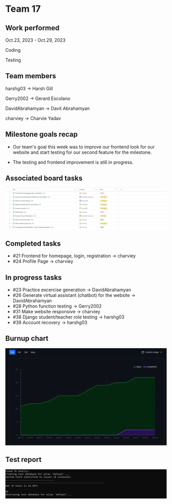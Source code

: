 # Team 17

## Work performed

Oct.23, 2023 - Oct.29, 2023

Coding

Testing

## Team members

harshg03 -> Harsh Gill

Gerry2002 -> Gerard Escolano

DavidAbrahamyan -> Davit Abrahamyan

charviey -> Charvie Yadav

## Milestone goals recap

- Our team's goal this week was to improve our frontend look for our website and start testing
for our second feature for the milestone.

- The testing and frontend improvement is still in progress.

## Associated board tasks

![Screenshot](images/ProjectBoardScreenshotWeek8.png)

## Completed tasks

- #21 Frontend for homepage, login, registration -> charviey
- #24 Profile Page -> charviey 


## In progress tasks

- #23 Practice excercise generation -> DavidAbrahamyan
- #26 Generate virtual assistant (chatbot) for the website -> DavidAbrahamyan
- #28 Python function testing -> Gerry2002
- #31 Make website responsive -> charviey
- #38 Django student/teacher role testing -> harshg03
- #39 Account recovery -> harshg03

## Burnup chart

![Screenshot](images/burnupchartweek6.png)

## Test report

![Screenshot](images/TestsPassingWeek8.png) 
